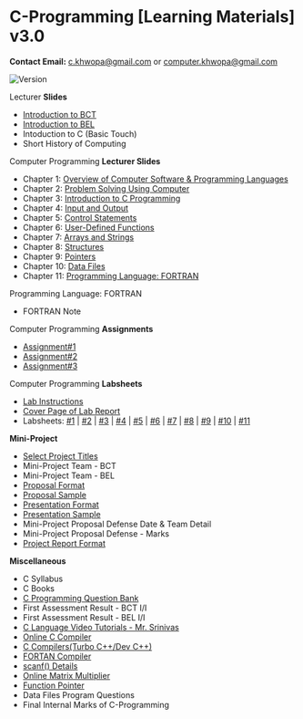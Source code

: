 # C-Programming [Learning Materials] v3.0

**Contact Email:** c.khwopa@gmail.com or computer.khwopa@gmail.com

 ![Version](https://img.shields.io/badge/version-3.0-blue.svg)

Lecturer **Slides**
- [Introduction to BCT](https://github.com/ErSKS/C_v3/blob/master/BCT_Computer_Engineering.pdf)
- [Introduction to BEL](https://github.com/ErSKS/C_v3/blob/master/BEL_Electrical_Engineering.pdf)
- Intoduction to C (Basic Touch)
- Short History of Computing

Computer Programming **Lecturer Slides**
- Chapter 1: [Overview of Computer Software & Programming Languages](https://github.com/ErSKS/C_v3/blob/master/Ch1_Overview_of_Computer_Software_and_Programming_Language.pdf)
- Chapter 2: [Problem Solving Using Computer](https://github.com/ErSKS/C_v3/blob/master/Ch2_Problem_Solving_Using_Computer.pdf)
- Chapter 3: [Introduction to C Programming](https://github.com/ErSKS/C_v3/blob/master/Ch3_Introduction_to_C_Programming.pdf)
- Chapter 4: [Input and Output](https://github.com/ErSKS/C_v3/blob/master/Ch4_Input_and_Output_v2.pdf)
- Chapter 5: [Control Statements](https://github.com/ErSKS/C_v3/blob/master/Ch5_Control_Statements.pdf)
- Chapter 6: [User-Defined Functions](https://github.com/ErSKS/C_v3/blob/master/Ch6_User_Defined_Functions.pdf)
- Chapter 7: [Arrays and Strings](https://github.com/ErSKS/C_v3/blob/master/Ch7_Arrays_and_Strings.pdf)
- Chapter 8: [Structures](https://github.com/ErSKS/C_v3/blob/master/Ch8_Structures.pdf)
- Chapter 9: [Pointers](https://github.com/ErSKS/C_v3/blob/master/Ch9_Pointers.pdf)
- Chapter 10: [Data Files](https://github.com/ErSKS/C_v3/blob/master/Ch10_Data_Files.pdf)
- Chapter 11: [Programming Language: FORTRAN](https://github.com/ErSKS/C_v3/blob/master/Ch11_Programming_Language_FORTAN_v2.pdf)

Programming Language: FORTRAN
- FORTRAN Note

Computer Programming **Assignments**
- [Assignment#1](https://github.com/ErSKS/C_v3/blob/master/Assignment_1.pdf)
- [Assignment#2](https://github.com/ErSKS/C_v3/blob/master/Assignment_2.pdf)
- [Assignment#3](https://github.com/ErSKS/C_v3/blob/master/Assignment_3.pdf)

Computer Programming **Labsheets**
- [Lab Instructions](https://github.com/ErSKS/C_v3/blob/master/Lab_Instructions.pdf)
- [Cover Page of Lab Report](https://github.com/ErSKS/C_v3/blob/master/Cover_Page_of_Lab_Report.pdf)
- Labsheets: [#1](https://github.com/ErSKS/C_v3/blob/master/Labsheet_1.pdf) | [#2](https://github.com/ErSKS/C_v3/blob/master/Labsheet_2.pdf) | [#3](https://github.com/ErSKS/C_v3/blob/master/Labsheet_3.pdf) | [#4](https://github.com/ErSKS/C_v3/blob/master/Labsheet_4.pdf) | [#5](https://github.com/ErSKS/C_v3/blob/master/Labsheet_5.pdf) | [#6](https://github.com/ErSKS/C_v3/blob/master/Labsheet_6.pdf) | [#7](https://github.com/ErSKS/C_v3/blob/master/Labsheet_7.pdf) | [#8](https://github.com/ErSKS/C_v3/blob/master/Labsheet_8.pdf) | [#9](https://github.com/ErSKS/C_v3/blob/master/Labsheet_9.pdf) | [#10](https://github.com/ErSKS/C_v3/blob/master/Labsheet_10.pdf) | [#11](https://github.com/ErSKS/C_v3/blob/master/Labsheet_11.pdf)

**Mini-Project**
- [Select Project Titles](https://github.com/ErSKS/C_v3/issues/1)
- Mini-Project Team - BCT
- Mini-Project Team - BEL
- [Proposal Format](https://drive.google.com/file/d/1hW2ivtfwjxNxQ09_eKIHQqZtGUK9U9LX/view?usp=sharing)
- [Proposal Sample](https://drive.google.com/file/d/1I_c2ICOGeGwBkW0tCM_f3v0Z2TBRlIB3/view?usp=sharing)
- [Presentation Format](https://drive.google.com/file/d/1zIPpnIvtOX3uGDxn_Xl5Zq408kBy_5JV/view?usp=sharing)
- [Presentation Sample](https://drive.google.com/file/d/1aMDTYm-qgx-PZSj-jidrMokG2iQyBhFH/view?usp=sharing)
- Mini-Project Proposal Defense Date & Team Detail
- Mini-Project Proposal Defense - Marks
- [Project Report Format](https://drive.google.com/file/d/1EdgNBNvSogAdGpSETENOCaqPf_zmEEuv/view?usp=sharing)

**Miscellaneous**
- C Syllabus
- C Books
- [C Programming Question Bank](https://drive.google.com/drive/folders/1toajMBDZ2Oap663ZuJxVKWqDSYgfCL-9?usp=sharing)
- First Assessment Result - BCT I/I
- First Assessment Result - BEL I/I
- [C Language Video Tutorials - Mr. Srinivas](https://www.youtube.com/watch?v=si-KFFOW2gw&list=PLVlQHNRLflP8IGz6OXwlV_lgHgc72aXlh)
- [Online C Compiler](https://www.tutorialspoint.com/compile_c_online.php)
- [C Compilers(Turbo C++/Dev C++)](https://drive.google.com/drive/folders/1m5-boSHxtAF4zzWgXlK5pEzyZDWv10uo?usp=sharing)
- [FORTAN Compiler](https://drive.google.com/file/d/1B4kzcTUbM60qSxlhalj8kbIxItseH4H2/view?usp=sharing)
- [scanf() Details](https://www.tutorialspoint.com/c_standard_library/c_function_scanf.htm)
- [Online Matrix Multiplier](https://onlinemschool.com/math/assistance/matrix/multiply/)
- [Function Pointer](https://www.youtube.com/watch?v=82NrXp8RR0k)
- Data Files Program Questions
- Final Internal Marks of C-Programming
